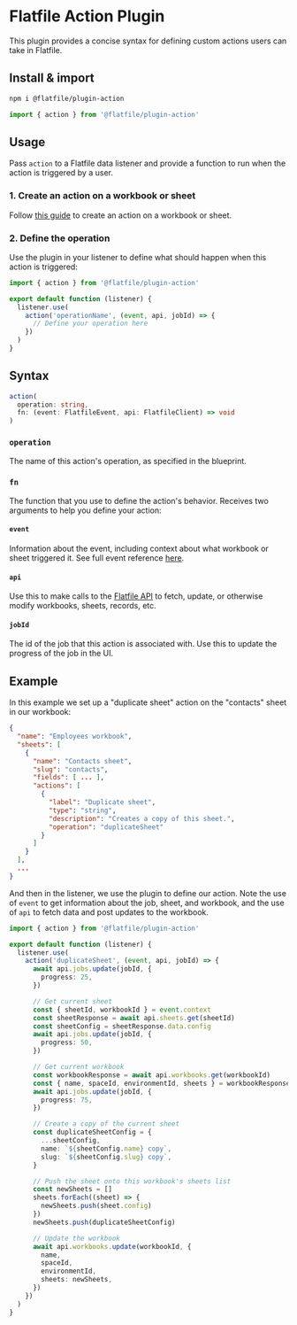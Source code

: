 # Flatfile Action Plugin

This plugin provides a concise syntax for defining custom actions users can take in Flatfile.

## Install & import

```bash
npm i @flatfile/plugin-action
```

```ts
import { action } from '@flatfile/plugin-action'
```

## Usage

Pass `action` to a Flatfile data listener and provide a function to run when the action is triggered by a user.

### 1. Create an action on a workbook or sheet

Follow [this guide](https://flatfile.com/docs/guides/custom-actions) to create an action on a workbook or sheet.

### 2. Define the operation

Use the plugin in your listener to define what should happen when this action is triggered:

```ts
import { action } from '@flatfile/plugin-action'

export default function (listener) {
  listener.use(
    action('operationName', (event, api, jobId) => {
      // Define your operation here
    })
  )
}
```

## Syntax

```ts
action(
  operation: string,
  fn: (event: FlatfileEvent, api: FlatfileClient) => void
)
```

### `operation`

The name of this action's operation, as specified in the blueprint.

### `fn`

The function that you use to define the action's behavior. Receives two arguments to help you define your action:

#### `event`

Information about the event, including context about what workbook or sheet triggered it. See full event reference [here](https://reference.flatfile.com/docs/api/5c9bb67e0d6ae-get-an-event).

#### `api`

Use this to make calls to the [Flatfile API](https://reference.flatfile.com/docs/api/pgrqb7max440y-introduction) to fetch, update, or otherwise modify workbooks, sheets, records, etc.

#### `jobId`

The id of the job that this action is associated with. Use this to update the progress of the job in the UI.

## Example

In this example we set up a "duplicate sheet" action on the "contacts" sheet in our workbook:

```json
{
  "name": "Employees workbook",
  "sheets": [
    {
      "name": "Contacts sheet",
      "slug": "contacts",
      "fields": [ ... ],
      "actions": [
        {
          "label": "Duplicate sheet",
          "type": "string",
          "description": "Creates a copy of this sheet.",
          "operation": "duplicateSheet"
        }
      ]
    }
  ],
  ...
}
```

And then in the listener, we use the plugin to define our action. Note the use of `event` to get information about the job, sheet, and workbook, and the use of `api` to fetch data and post updates to the workbook.

```ts
import { action } from '@flatfile/plugin-action'

export default function (listener) {
  listener.use(
    action('duplicateSheet', (event, api, jobId) => {
      await api.jobs.update(jobId, {
        progress: 25,
      })

      // Get current sheet
      const { sheetId, workbookId } = event.context
      const sheetResponse = await api.sheets.get(sheetId)
      const sheetConfig = sheetResponse.data.config
      await api.jobs.update(jobId, {
        progress: 50,
      })

      // Get current workbook
      const workbookResponse = await api.workbooks.get(workbookId)
      const { name, spaceId, environmentId, sheets } = workbookResponse.data
      await api.jobs.update(jobId, {
        progress: 75,
      })

      // Create a copy of the current sheet
      const duplicateSheetConfig = {
        ...sheetConfig,
        name: `${sheetConfig.name} copy`,
        slug: `${sheetConfig.slug} copy`,
      }

      // Push the sheet onto this workbook's sheets list
      const newSheets = []
      sheets.forEach((sheet) => {
        newSheets.push(sheet.config)
      })
      newSheets.push(duplicateSheetConfig)

      // Update the workbook
      await api.workbooks.update(workbookId, {
        name,
        spaceId,
        environmentId,
        sheets: newSheets,
      })
    })
  )
}
```
